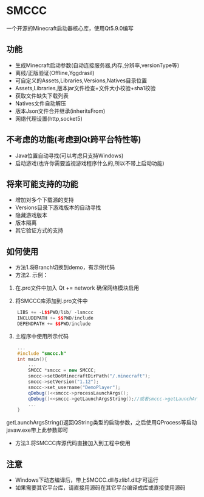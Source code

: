 # SMCCC

一个开源的Minecraft启动器核心库，使用Qt5.9.0编写

## 功能

- 生成Minecraft启动参数(自动连接服务器,内存,分辨率,versionType等)
- 离线/正版验证(Offline,Yggdrasil)
- 可自定义的Assets,Libraries,Versions,Natives目录位置
- Assets,Libraries,版本jar文件检查+文件大小校验+sha1校验
- 获取文件缺失下载列表
- Natives文件自动解压
- 版本Json文件合并继承(inheritsFrom)
- 网络代理设置(http,socket5)

## 不考虑的功能(考虑到Qt跨平台特性等)

- Java位置自动寻找(可以考虑只支持Windows)
- 启动游戏(也许你需要监视游戏程序什么的,所以不带上启动功能)

## 将来可能支持的功能

- 增加对多个下载源的支持
- Versions目录下游戏版本的自动寻找
- 隐藏游戏版本
- 版本隔离
- 其它验证方式的支持

## 如何使用

- 方法1.将Branch切换到demo，有示例代码
- 方法2.
示例：
1. 在.pro文件中加入 Qt += network 确保网络模块启用

2. 将SMCCC库添加到.pro文件中<br>

```cpp
    LIBS += -L$$PWD/lib/ -lsmccc
    INCLUDEPATH += $$PWD/include
    DEPENDPATH += $$PWD/include
```

3. 主程序中使用所示代码<br>

```cpp
    ...
    #include "smccc.h"
    int main(){
        ...
        SMCCC *smccc = new SMCCC;
        smccc->setDotMinecraftDirPath("/.minecraft");
        smccc->setVersion("1.12");
        smccc->set_username("DemoPlayer");
        qDebug()<<smccc->processLaunchArgs();
        qDebug()<<smccc->getLaunchArgsString();//或者smccc->getLaunchArgsStringList();
        ...
    }
```
getLaunchArgsString()返回QString类型的启动参数，之后使用QProcess等启动javaw.exe带上此参数即可<br>

- 方法3.将SMCCC库源代码直接加入到工程中使用


## 注意

- Windows下动态编译后，带上SMCCC.dll与zlib1.dll才可运行
- 如果需要其它平台库，请直接用源码在其它平台编译成库或直接使用源码

